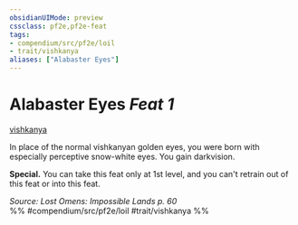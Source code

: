 ```yaml
---
obsidianUIMode: preview
cssclass: pf2e,pf2e-feat
tags:
- compendium/src/pf2e/loil
- trait/vishkanya
aliases: ["Alabaster Eyes"]
---
```

# Alabaster Eyes  *Feat 1*  
[vishkanya](/rules/traits/vishkanya-loil.md)  


In place of the normal vishkanyan golden eyes, you were born with especially perceptive snow-white eyes. You gain darkvision.

**Special.** You can take this feat only at 1st level, and you can't retrain out of this feat or into this feat.

*Source: Lost Omens: Impossible Lands p. 60*  
%% #compendium/src/pf2e/loil #trait/vishkanya %%